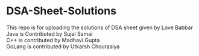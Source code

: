 # DSA-Sheet-Solutions
This repo is for uploading the solutions of DSA sheet given by Love Babbar<br>
Java is Contributed by Sujal Samai<br>
C++ is contributed by Madhavi Gupta<br>
GoLang is contributed by Utkarsh Chourasiya

